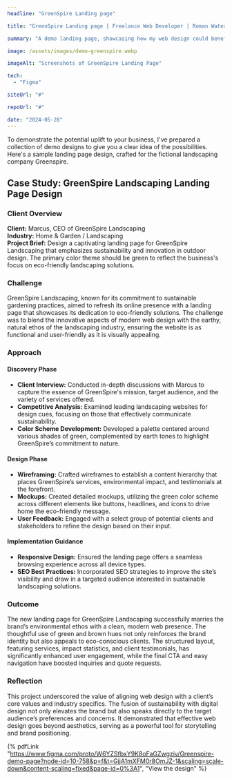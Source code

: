 ```yaml
---
headline: "GreenSpire Landing page"

title: "GreenSpire Landing page | Freelance Web Developer | Roman Waters"

summary: "A demo landing page, showcasing how my web design could benefit your business."

image: /assets/images/demo-greenspire.webp

imageAlt: "Screenshots of GreenSpire Landing Page"

tech:
  - "Figma"

siteUrl: "#"

repoUrl: "#"

date: "2024-05-28"
---
```


To demonstrate the potential uplift to your business, I've prepared a collection of demo designs to give you a clear idea of the possibilities. Here's a sample landing page design, crafted for the fictional landscaping company Greenspire.

## Case Study: GreenSpire Landscaping Landing Page Design

### Client Overview

**Client:** Marcus, CEO of GreenSpire Landscaping  
**Industry:** Home & Garden / Landscaping  
**Project Brief:** Design a captivating landing page for GreenSpire Landscaping that emphasizes sustainability and innovation in outdoor design. The primary color theme should be green to reflect the business's focus on eco-friendly landscaping solutions.

### Challenge

GreenSpire Landscaping, known for its commitment to sustainable gardening practices, aimed to refresh its online presence with a landing page that showcases its dedication to eco-friendly solutions. The challenge was to blend the innovative aspects of modern web design with the earthy, natural ethos of the landscaping industry, ensuring the website is as functional and user-friendly as it is visually appealing.

### Approach

#### Discovery Phase

- **Client Interview:** Conducted in-depth discussions with Marcus to capture the essence of GreenSpire's mission, target audience, and the variety of services offered.
- **Competitive Analysis:** Examined leading landscaping websites for design cues, focusing on those that effectively communicate sustainability.
- **Color Scheme Development:** Developed a palette centered around various shades of green, complemented by earth tones to highlight GreenSpire’s commitment to nature.

#### Design Phase

- **Wireframing:** Crafted wireframes to establish a content hierarchy that places GreenSpire’s services, environmental impact, and testimonials at the forefront.
- **Mockups:** Created detailed mockups, utilizing the green color scheme across different elements like buttons, headlines, and icons to drive home the eco-friendly message.
- **User Feedback:** Engaged with a select group of potential clients and stakeholders to refine the design based on their input.

#### Implementation Guidance

- **Responsive Design:** Ensured the landing page offers a seamless browsing experience across all device types.
- **SEO Best Practices:** Incorporated SEO strategies to improve the site’s visibility and draw in a targeted audience interested in sustainable landscaping solutions.

### Outcome

The new landing page for GreenSpire Landscaping successfully marries the brand’s environmental ethos with a clean, modern web presence. The thoughtful use of green and brown hues not only reinforces the brand identity but also appeals to eco-conscious clients. The structured layout, featuring services, impact statistics, and client testimonials, has significantly enhanced user engagement, while the final CTA and easy navigation have boosted inquiries and quote requests.

### Reflection

This project underscored the value of aligning web design with a client’s core values and industry specifics. The fusion of sustainability with digital design not only elevates the brand but also speaks directly to the target audience’s preferences and concerns. It demonstrated that effective web design goes beyond aesthetics, serving as a powerful tool for storytelling and brand positioning.

{% pdfLink "https://www.figma.com/proto/W6YZSfbxY9K8oFaGZwgziv/Greenspire-demo-page?node-id=10-758&p=f&t=GjjA1mXFM0r8OmJZ-1&scaling=scale-down&content-scaling=fixed&page-id=0%3A1", "View the design" %}
